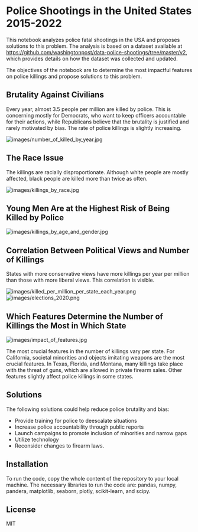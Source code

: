 # Police Shootings in the United States 2015-2022

This notebook analyzes police fatal shootings in the USA and proposes solutions to this problem. The analysis is based on a dataset available at https://github.com/washingtonpost/data-police-shootings/tree/master/v2, which provides details on how the dataset was collected and updated.

The objectives of the notebook are to determine the most impactful features on police killings and propose solutions to this problem.

## Brutality Against Civilians
Every year, almost 3.5 people per million are killed by police. This is concerning mostly for Democrats, who want to keep officers accountable for their actions, while Republicans believe that the brutality is justified and rarely motivated by bias. The rate of police killings is slightly increasing.

![images/number_of_killed_by_year.jpg](images/number_of_killed_by_year.jpg)

## The Race Issue
The killings are racially disproportionate. Although white people are mostly affected, black people are killed more than twice as often.

![images/killings_by_race.jpg](images/killings_by_race.jpg)

## Young Men Are at the Highest Risk of Being Killed by Police

![images/killings_by_age_and_gender.jpg](images/killings_by_age_and_gender.jpg)

## Correlation Between Political Views and Number of Killings
States with more conservative views have more killings per year per million than those with more liberal views. This correlation is visible.

![images/killed_per_million_per_state_each_year.png](images/killed_per_million_per_state_each_year.png)
![images/elections_2020.png](images/elections_2020.png)

## Which Features Determine the Number of Killings the Most in Which State

![images/impact_of_features.jpg](images/impact_of_features.jpg)

The most crucial features in the number of killings vary per state. For California, societal minorities and objects imitating weapons are the most crucial features. In Texas, Florida, and Montana, many killings take place with the threat of guns, which are allowed in private firearm sales. Other features slightly affect police killings in some states.

## Solutions
The following solutions could help reduce police brutality and bias:
* Provide training for police to deescalate situations
* Increase police accountability through public reports
* Launch campaigns to promote inclusion of minorities and narrow gaps
* Utilize technology
* Reconsider changes to firearm laws.

## Installation
To run the code, copy the whole content of the repository to your local machine. The necessary libraries to run the code are: pandas, numpy, pandera, matplotlib, seaborn, plotly, scikit-learn, and scipy.

## License
MIT
